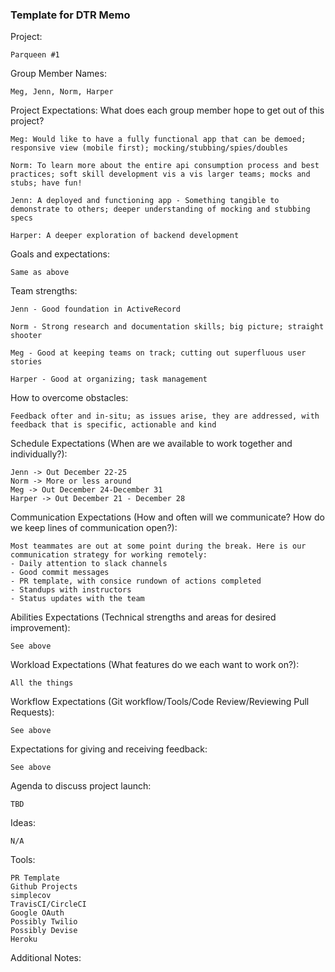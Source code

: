 ### Template for DTR Memo
Project: 
```
Parqueen #1
```
Group Member Names:
```
Meg, Jenn, Norm, Harper
```
Project Expectations: What does each group member hope to get out of this project? 
```
Meg: Would like to have a fully functional app that can be demoed; responsive view (mobile first); mocking/stubbing/spies/doubles

Norm: To learn more about the entire api consumption process and best practices; soft skill development vis a vis larger teams; mocks and stubs; have fun!

Jenn: A deployed and functioning app - Something tangible to demonstrate to others; deeper understanding of mocking and stubbing specs

Harper: A deeper exploration of backend development
```
Goals and expectations:
```
Same as above
```   
Team strengths:
```
Jenn - Good foundation in ActiveRecord

Norm - Strong research and documentation skills; big picture; straight shooter

Meg - Good at keeping teams on track; cutting out superfluous user stories

Harper - Good at organizing; task management
```
How to overcome obstacles:
```
Feedback ofter and in-situ; as issues arise, they are addressed, with feedback that is specific, actionable and kind
```
Schedule Expectations (When are we available to work together and individually?):
```
Jenn -> Out December 22-25
Norm -> More or less around
Meg -> Out December 24-December 31
Harper -> Out December 21 - December 28
```
Communication Expectations (How and often will we communicate? How do we keep lines of communication open?):
```
Most teammates are out at some point during the break. Here is our communication strategy for working remotely:
- Daily attention to slack channels
- Good commit messages
- PR template, with consice rundown of actions completed
- Standups with instructors
- Status updates with the team
```
Abilities Expectations (Technical strengths and areas for desired improvement):
```
See above
```
Workload Expectations (What features do we each want to work on?):
```
All the things
```
Workflow Expectations (Git workflow/Tools/Code Review/Reviewing Pull Requests): 
```
See above
```
Expectations for giving and receiving feedback:
```
See above
```
Agenda to discuss project launch:
```
TBD
```
Ideas:
```
N/A
```
Tools: 
```
PR Template
Github Projects
simplecov
TravisCI/CircleCI
Google OAuth
Possibly Twilio
Possibly Devise
Heroku
```

Additional Notes: